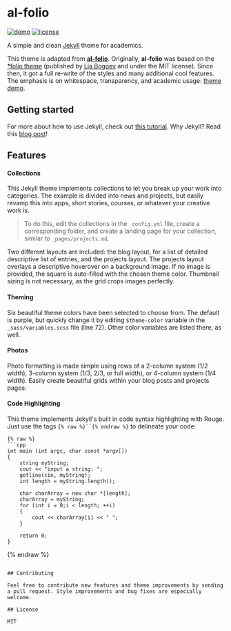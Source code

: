 # al-folio

[![demo](https://img.shields.io/badge/theme-demo-brightgreen.svg)](https://alshedivat.github.io/al-folio/)
[![license](https://img.shields.io/github/license/mashape/apistatus.svg?maxAge=2592000)](https://github.com/alshedivat/al-folio/blob/master/LICENSE)

A simple and clean [Jekyll](https://jekyllrb.com/) theme for academics.

<!-- [![Screenshot](assets/img/full-screenshot.png)](https://alshedivat.github.io/al-folio/) -->

This theme is adapted from **[al-folio](https://github.com/alshedivat/al-folio)**. Originally, **al-folio** was based on the [\*folio theme](https://github.com/bogoli/-folio) (published by [Lia Bogoev](http://liabogoev.com) and under the MIT license). Since then, it got a full re-write of the styles and many additional cool features. The emphasis is on whitespace, transparency, and academic usage: [theme demo](https://alshedivat.github.io/al-folio/).

## Getting started

For more about how to use Jekyll, check out [this tutorial](https://www.taniarascia.com/make-a-static-website-with-jekyll/).
Why Jekyll? Read this [blog post](https://karpathy.github.io/2014/07/01/switching-to-jekyll/)!

## Features

#### Collections
This Jekyll theme implements collections to let you break up your work into categories.
The example is divided into news and projects, but easily revamp this into apps, short stories, courses, or whatever your creative work is.

> To do this, edit the collections in the `_config.yml` file, create a corresponding folder, and create a landing page for your collection, similar to `_pages/projects.md`.

Two different layouts are included: the blog layout, for a list of detailed descriptive list of entries, and the projects layout.
The projects layout overlays a descriptive hoverover on a background image.
If no image is provided, the square is auto-filled with the chosen theme color.
Thumbnail sizing is not necessary, as the grid crops images perfectly.

#### Theming
Six beautiful theme colors have been selected to choose from.
The default is purple, but quickly change it by editing `$theme-color` variable in the `_sass/variables.scss` file (line 72).
Other color variables are listed there, as well.

#### Photos
Photo formatting is made simple using rows of a 2-column system (1/2 width), 3-column system (1/3, 2/3, or full width), or 4-column system (1/4 width). Easily create beautiful grids within your blog posts and projects pages:

#### Code Highlighting
This theme implements Jekyll's built in code syntax highlighting with Rouge.
Just use the tags `{% raw %}``{% endraw %}` to delineate your code:

```liquid
{% raw %}
```cpp
int main (int argc, char const *argv[])
{
	string myString;
	cout << "input a string: ";
	getline(cin, myString);
	int length = myString.length();

	char charArray = new char *[length];
	charArray = myString;
	for (int i = 0;i < length; ++i)
	{
		cout << charArray[i] << " ";
	}

	return 0;
}
```
{% endraw %}
```

## Contributing

Feel free to contribute new features and theme improvements by sending a pull request. Style improvements and bug fixes are especially welcome.

## License

MIT
